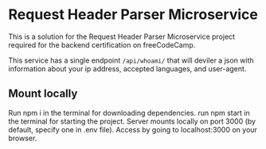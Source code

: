 # Request Header Parser Microservice

This is a solution for the Request Header Parser Microservice project required for the backend certification on freeCodeCamp.

This service has a single endpoint `/api/whoami/` that will deviler a json with information about your ip address, accepted languages, and user-agent.

## Mount locally

Run npm i in the terminal for downloading dependencies.
run npm start in the terminal for starting the project.
Server mounts locally on port 3000 (by default, specify one in .env file). Access by going to localhost:3000 on your browser.